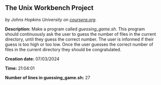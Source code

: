 ## The Unix Workbench Project
*by Johns Hopkins University on [coursera.org](https://www.coursera.org/learn/unix/home/welcome).*

**Description:** Make a program called *guessing_game.sh*. This program should continuously ask the user to guess the number of files in the current directory, until they guess the correct number. The user is informed if their guess is too high or too low. Once the user guesses the correct number of files in the current directory they should be congratulated.

**Creation date:** 07/03/2024


**Time:** 21:04:01


**Number of lines in guessing_game.sh:**
      27
